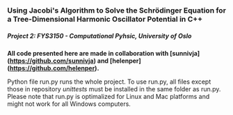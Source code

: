 ### Using Jacobi's Algorithm to Solve the Schrödinger Equation for a Tree-Dimensional Harmonic Oscillator Potential in C++

##### Project 2: FYS3150 - Computational Pyhsic, University of Oslo

**All code presented here are made in collaboration with [sunnivja] (https://github.com/sunnivja) and [helenper] (https://github.com/helenper).**

Python file run.py runs the whole project. To use run.py, all files except those in repository *unittests* must be installed in the same folder as run.py. Please note that run.py is optimalized for Linux and Mac platforms and might not work for all Windows computers. 
